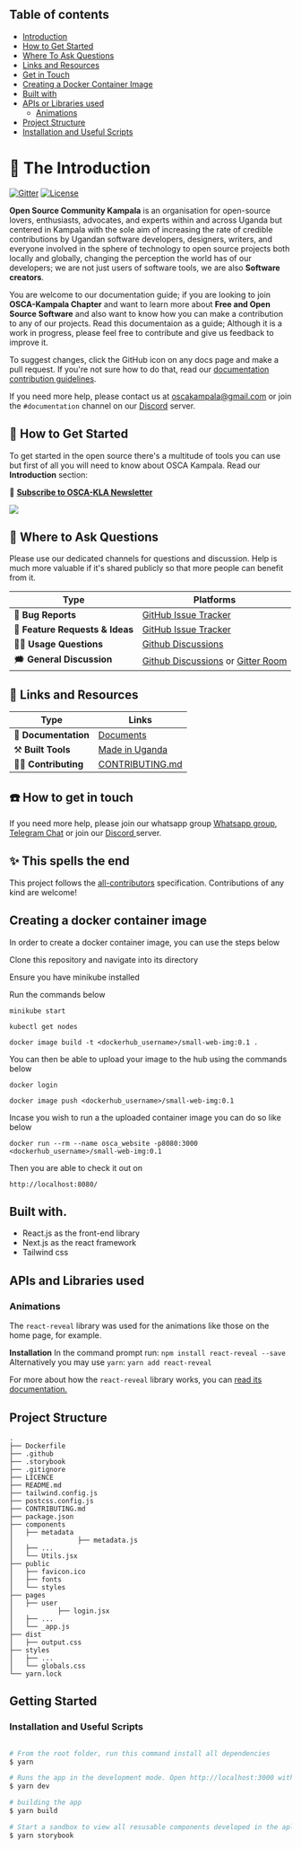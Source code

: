 ## Table of contents

- [Introduction](#the-introduction)
- [How to Get Started](#how-to-get-started)
- [Where To Ask Questions](#where-to-ask-questions)
- [Links and Resources](#links-and-resources)
- [Get in Touch](#how-to-get-in-touch)
- [Creating a Docker Container Image](#creating-a-docker-container-image)
- [Built with](#built-with)
- [APIs or Libraries used](#apis-and-libraries-used)
  - [Animations](#animations)
- [Project Structure](#project-structure)
- [Installation and Useful Scripts](#installation-and-useful-scripts)


# 📜 The Introduction

[![Gitter](https://badges.gitter.im/OSCA-Kampala-Chapter/TTS.svg)](https://gitter.im/OSCA-Kampala-Chapter/community?utm_source=badge&utm_medium=badge&utm_campaign=pr-badge)
[![License](https://img.shields.io/badge/License-MIT%202.0-brightgreen.svg)](https://opensource.org/licenses/MIT-2.0)

**Open Source Community Kampala** is an organisation for open-source lovers, enthusiasts, advocates, and experts within and across Uganda but centered in Kampala with the sole aim of increasing the rate of credible contributions by Ugandan software developers, designers, writers, and everyone involved in the sphere of technology to open source projects both locally and globally, changing the perception the world has of our developers; we are not just users of software tools, we are also **Software creators**.

You are welcome to our documentation guide; if you are looking to join **OSCA-Kampala Chapter** and want to learn more about **Free and Open Source Software** and also want to know how you can make a contribution to any of our projects. Read this documentaion as a guide; Although it is a work in progress, please feel free to contribute and give us feedback to improve it.

To suggest changes, click the GitHub icon on any docs page and make a pull request. If you're not sure how to do that, read our [documentation contribution guidelines](https://github.com/OSCA-Kampala-Chapter/First-contribution-practice/blob/main/CONTRIBUTING.md).

If you need more help, please contact us at [oscakampala@gmail.com](mailto:oscakampala@gmail.com) or join the `#documentation` channel on our [Discord](https://discord.gg/pRJgjH9SwR) server.

## 🏁 How to Get Started

To get started in the open source there's a multitude of tools you can use but first of all you will need to know about OSCA Kampala. Read our **Introduction** section:

📰 [**Subscribe to OSCA-KLA Newsletter**](https://www.getrevue.co/profile/oscakampala)

<img src="https://static.scarf.sh/a.png?x-pxid=cf317fe7-2188-4721-bc01-124bb5d5dbb2" />

## 💬 Where to Ask Questions

Please use our dedicated channels for questions and discussion. Help is much more valuable if it's shared publicly so that more people can benefit from it.

| Type                            | Platforms                             |
| ------------------------------- | ------------------------------------- |
| 🚨 **Bug Reports**              | [GitHub Issue Tracker]                |
| 🎁 **Feature Requests & Ideas** | [GitHub Issue Tracker]                |
| 👩‍💻 **Usage Questions**          | [Github Discussions]                  |
| 🗯 **General Discussion**        | [Github Discussions] or [Gitter Room] |

[github issue tracker]: https://github.com/oscakampala/oscakampala.github.io/issues
[github discussions]: https://github.com/oscakampala/oscakampala.github.io/discussions
[gitter room]: https://gitter.im/OSCA-Kampala-Chapter?utm_source=share-link&utm_medium=link&utm_campaign=share-link

## 🔗 Links and Resources

| Type                 | Links                                                                                    |
| -------------------- | ---------------------------------------------------------------------------------------- |
| 💼 **Documentation** | [Documents](https://github.com/OSCA-Kampala-Chapter/First-contribution-practice)         |
| ⚒️ **Built Tools**   | [Made in Uganda](https://github.com/OSCA-Kampala-Chapter)              |
| 👩‍💻 **Contributing**  | [CONTRIBUTING.md](https://github.com/oscakampala/oscakampala.github.io/blob/main/CONTRIBUTING.md) |

## ☎️ How to get in touch

If you need more help, please join our whatsapp group [Whatsapp group](https://chat.whatsapp.com/D2bB0UWDgT34Fic3Hnb2fA), [Telegram Chat](https://t.me/oscakampala) or join our [Discord ](https://discord.gg/pRJgjH9SwR) server.

## ✨ This spells the end

This project follows the [all-contributors](https://github.com/all-contributors/all-contributors) specification. Contributions of any kind are welcome!

## Creating a docker container image

In order to create a docker container image, you can use the steps below

Clone this repository and navigate into its directory

Ensure you have minikube installed

Run the commands below

`minikube start`

`kubectl get nodes`

`docker image build -t <dockerhub_username>/small-web-img:0.1 . `

You can then be able to upload your image to the hub using the commands below

`docker login`

`docker image push <dockerhub_username>/small-web-img:0.1`

Incase you wish to run a the uploaded container image you can do so like below

`docker run --rm --name osca_website -p8080:3000 <dockerhub_username>/small-web-img:0.1`

Then you are able to check it out on 

`http://localhost:8080/`

## Built with.

- React.js as the front-end library
- Next.js as the react framework
- Tailwind css

## APIs and Libraries used

### Animations

The `react-reveal` library was used for the animations like those on the home page, for example.

**Installation**
In the command prompt run:
`npm install react-reveal --save`
Alternatively you may use `yarn`:
`yarn add react-reveal`
 
 For more about how the `react-reveal` library works, you can [read its documentation.](https://www.react-reveal.com/examples/)


## Project Structure

```
.
├── Dockerfile
├── .github
├── .storybook
├── .gitignore
├── LICENCE
├── README.md
├── tailwind.config.js
├── postcss.config.js
├── CONTRIBUTING.md
├── package.json
├── components
│   ├── metadata 
│                ├── metadata.js
│   ├── ...
│   └── Utils.jsx
├── public
│   ├── favicon.ico
│   ├── fonts
│   └── styles
├── pages
│   ├── user
│           ├── login.jsx
│   ├── ...
│   └── _app.js
├── dist
│   ├── output.css
├── styles
│   ├── ...
│   └── globals.css
└── yarn.lock
```

## Getting Started

### Installation and Useful Scripts

```bash

# From the root folder, run this command install all dependencies
$ yarn

# Runs the app in the development mode. Open http://localhost:3000 with your browser to see the result.
$ yarn dev

# building the app
$ yarn build

# Start a sandbox to view all resusable components developed in the aplication. Open [http://localhost:6006](http://localhost:6006) with your browser to see the result.
$ yarn storybook

```

